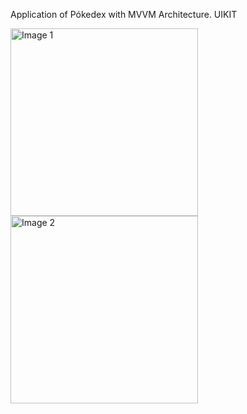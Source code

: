 Application of Pókedex with MVVM Architecture.
UIKIT

<img src="https://github.com/NatachaIrken/Pokedex/assets/75335138/0a6aebce-9e4c-4182-bcee-8f5b0946b9c7" alt="Image 1" width="300">
<img src="https://github.com/NatachaIrken/Pokedex/assets/75335138/36595697-d4ad-4c88-a6f3-b2dad822938b" alt="Image 2" width="300">
